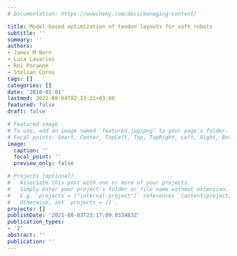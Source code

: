 ```yaml
---
# Documentation: https://wowchemy.com/docs/managing-content/

title: Model-based optimization of tendon layouts for soft robots
subtitle: ''
summary: ''
authors:
- James M Bern
- Luca Lavarini
- Roi Poranne
- Stelian Coros
tags: []
categories: []
date: '2018-01-01'
lastmod: 2021-08-04T02:13:21+03:00
featured: false
draft: false

# Featured image
# To use, add an image named `featured.jpg/png` to your page's folder.
# Focal points: Smart, Center, TopLeft, Top, TopRight, Left, Right, BottomLeft, Bottom, BottomRight.
image:
  caption: ''
  focal_point: ''
  preview_only: false

# Projects (optional).
#   Associate this post with one or more of your projects.
#   Simply enter your project's folder or file name without extension.
#   E.g. `projects = ["internal-project"]` references `content/project/deep-learning/index.md`.
#   Otherwise, set `projects = []`.
projects: []
publishDate: '2021-08-03T23:17:09.033483Z'
publication_types:
- '2'
abstract: ''
publication: ''
---
```

